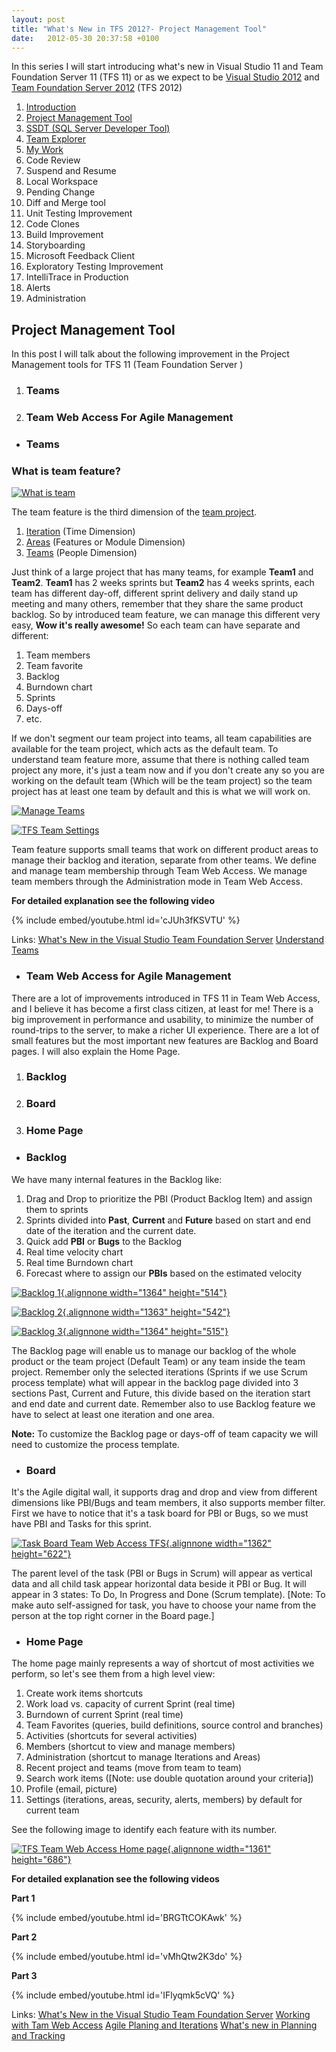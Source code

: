 ```yaml
---
layout: post
title: "What's New in TFS 2012?- Project Management Tool"
date:   2012-05-30 20:37:58 +0100
---
```


In this series I will start introducing what's new in Visual Studio 11
and Team Foundation Server 11 (TFS 11) or as we expect to be [Visual Studio 2012](http://www.microsoft.com/visualstudio/11/en-us "Visual Studio 2012") and [Team
Foundation Server
2012](http://msdn.microsoft.com/en-us/library/fda2bad5%28v=vs.110%29 "Application Lifecycle Management with Visual Studio and Team Foundation Server") (TFS
2012)

1.  [Introduction](https://mohamedradwan.com/posts/whats-new-in-tfs-11-introduction/ "Introduction")
2.  [Project Management Tool](https://mohamedradwan.com/posts/whats-new-in-tfs-2012-management-tool/ "TFS Management Tool")
3.  [SSDT (SQL Server Developer Tool)](https://mohamedradwan.com/2012/08/02/whats-new-in-tfs-2012-ssdt-sql-server-developer-tool/ "SSDT (SQL Server Developer Tool)")
4.  [Team Explorer](https://mohamedradwan.com/posts/whats-new-in-tfs-2012-team-explorer/ "Team Explorer")
5.  [My Work](https://mohamedradwan.com/posts/whats-new-in-tfs-2012-my-work/ "My Work")
6.  Code Review
7.  Suspend and Resume
8.  Local Workspace
9.  Pending Change
10. Diff and Merge tool
11. Unit Testing Improvement
12. Code Clones
13. Build Improvement
14. Storyboarding
15. Microsoft Feedback Client
16. Exploratory Testing Improvement
17. IntelliTrace in Production
18. Alerts
19. Administration


## Project Management Tool

In this post I will talk about the following improvement in the Project
Management tools for TFS 11 (Team Foundation Server )

1.  ### Teams

2.  ### Team Web Access For Agile Management

-   ### Teams

### What is team feature?

[![What is team](/assets/images/2012/05/What-is-team.jpg)](/assets/images/2012/05/What-is-team.jpg)


The team feature is the third dimension of the [team
project](http://msdn.microsoft.com/en-us/magazine/gg983486.aspx "Visual Studio TFS Team Project and Collection Guidance").

1.  [Iteration](http://msdn.microsoft.com/en-us/library/hh500418(v=vs.110)#AddIterations "Add or Modify Team Iterations ")
    (Time Dimension)
2.  [Areas](http://msdn.microsoft.com/en-us/library/hh500418(v=vs.110)#AddArea "Add or Modify Team Areas ")
    (Features or Module Dimension)
3.  [Teams](http://msdn.microsoft.com/en-us/library/hh528603(v=vs.110) "Understanding Teams")
    (People Dimension)

Just think of a large project that has many teams, for example **Team1**
and **Team2**. **Team1** has 2 weeks sprints but **Team2** has 4 weeks
sprints, each team has different day-off, different sprint delivery and
daily stand up meeting and many others, remember that they share the
same product backlog. So by introduced team feature, we can manage this
different very easy, **Wow it's really awesome!** So each team can
have separate and different:

1.  Team members
2.  Team favorite
3.  Backlog
4.  Burndown chart
5.  Sprints
6.  Days-off
7.  etc.


If we don't segment our team project into teams, all team capabilities
are available for the team project, which acts as the default team. To
understand team feature more, assume that there is nothing called team
project any more, it's just a team now and if you don't create any so
you are working on the default team (Which will be the team project) so
the team project has at least one team by default and this is what we
will work on. 

[![Manage Teams](/assets/images/2012/05/Manage-Teams.png)](/assets/images/2012/05/Manage-Teams.png)

[![](https://public.sn2.livefilestore.com/y1poiVWIGXUukUqkzdeCJY4cHvSqN1_6z-mJc8_4KHHVjHCjtdPp6spPSJMHAWhSlkE5o9-DY1dGz234pM34ruTBw/Manage%20Teams.png?psid=1 "TFS Team Settings")](https://public.sn2.livefilestore.com/y1poiVWIGXUukUqkzdeCJY4cHvSqN1_6z-mJc8_4KHHVjHCjtdPp6spPSJMHAWhSlkE5o9-DY1dGz234pM34ruTBw/Manage%20Teams.png?psid=1)

Team feature supports small teams that work on different product areas
to manage their backlog and iteration, separate from other teams. We
define and manage team membership through Team Web Access. We manage
team members through the Administration mode in Team Web Access.

**For detailed explanation see the following video** 

{% include embed/youtube.html id='cJUh3fKSVTU' %}


Links: [What's New in the Visual Studio Team Foundation Server](http://blogs.msdn.com/b/visualstudioalm/archive/2011/09/20/visual-studio-team-foundation-server-11-developer-preview-what-s-new-for-team-foundation-server.aspx?ocid=soc-n-eg-elite--MRadwan "What's new in Team Foundation Server")
[Understand Teams](http://msdn.microsoft.com/en-us/library/hh528603%28v=vs.110%29.aspx "Understand Team")

-   ### Team Web Access for Agile Management

There are a lot of improvements introduced in TFS 11 in Team Web Access,
and I believe it has become a first class citizen, at least for me! There
is a big improvement in performance and usability, to minimize the number
of round-trips to the server, to make a richer UI experience. There are a
lot of small features but the most important new features are Backlog
and Board pages. I will also explain the Home Page.

1.  ### Backlog

2.  ### Board

3.  ### Home Page



-   ### Backlog

We have many internal features in the Backlog like:



1.  Drag and Drop to prioritize the PBI (Product Backlog Item) and
    assign them to sprints
2.  Sprints divided into **Past**, **Current** and **Future** based on
    start and end date of the iteration and the current date.
3.  Quick add **PBI** or **Bugs** to the Backlog
4.  Real time velocity chart
5.  Real time Burndown chart
6.  Forecast where to assign our **PBIs** based on the estimated
    velocity





[![](https://public.sn2.livefilestore.com/y1pKtlmmzarr39duGbhB7u2z54F9LXXIH1_Bwz3dzNcWU0C_cQ4g5JxNfdFMz9vymxgYVav1Q8nyYTGhBUOuZ8egw/Backlog1.png?psid=1 "Backlog 1"){.alignnone
width="1364"
height="514"}](https://public.sn2.livefilestore.com/y1pKtlmmzarr39duGbhB7u2z54F9LXXIH1_Bwz3dzNcWU0C_cQ4g5JxNfdFMz9vymxgYVav1Q8nyYTGhBUOuZ8egw/Backlog1.png?psid=1)



[![](https://public.sn2.livefilestore.com/y1pUi6WwmHQ7yJ_Jeye5A38bsaoSsnDGg2HCGdLj7E_eQ6HTDpVo2aHdTu1lcCiIUhCOkYkHr-rH28I-Wiamr-z6g/Backlog2.png?psid=1 "Backlog 2"){.alignnone
width="1363"
height="542"}](https://public.sn2.livefilestore.com/y1pUi6WwmHQ7yJ_Jeye5A38bsaoSsnDGg2HCGdLj7E_eQ6HTDpVo2aHdTu1lcCiIUhCOkYkHr-rH28I-Wiamr-z6g/Backlog2.png?psid=1)

[![](https://public.sn2.livefilestore.com/y1pJapIsEjRGu7LRzbfTBnqVLnKPRCo7iK853NDipT7SfiVaCFTCOPzQjN9AMpOp2y2CA8e94f7PBJ8tzsWIjDCrg/Backlog3.png?psid=1 "Backlog 3"){.alignnone
width="1364"
height="515"}](https://public.sn2.livefilestore.com/y1pJapIsEjRGu7LRzbfTBnqVLnKPRCo7iK853NDipT7SfiVaCFTCOPzQjN9AMpOp2y2CA8e94f7PBJ8tzsWIjDCrg/Backlog3.png?psid=1)

The Backlog page will enable us to manage our backlog of the whole
product or the team project (Default Team) or any team inside the team
project. Remember only the selected iterations (Sprints if we use Scrum
process template) what will appear in the backlog page divided into 3
sections Past, Current and Future, this divide based on the iteration
start and end date and current date. Remember also to use Backlog feature
we have to select at least one iteration and one area. 

**Note:** To customize the Backlog page or days-off of team capacity we will need to
customize the process template.

-   ### Board

It's the Agile digital wall, it supports drag and drop and view from
different dimensions like PBI/Bugs and team members, it also supports
member filter. First we have to notice that it's a task board for PBI or
Bugs, so we must have PBI and Tasks for this sprint.


[![](https://public.sn2.livefilestore.com/y1pVCDvXX6NQv2Wz4OUYrn1ItbrRJDjttM1zqqClAWTgjk912qmUo6DVJ329kR0U28GCEOOzmB4BYqWMDgzoCsYzA/TaskBoard.png?psid=1 "Task Board Team Web Access TFS"){.alignnone
width="1362"
height="622"}](https://public.sn2.livefilestore.com/y1pVCDvXX6NQv2Wz4OUYrn1ItbrRJDjttM1zqqClAWTgjk912qmUo6DVJ329kR0U28GCEOOzmB4BYqWMDgzoCsYzA/TaskBoard.png?psid=1)

The parent level of the task (PBI or Bugs in Scrum) will appear as
vertical data and all child task appear horizontal data beside it PBI or
Bug. It will appear in 3 states: To Do, In Progress and Done (Scrum
template). [Note: To make auto self-assigned for task, you have to choose
your name from the person at the top right corner in the Board
page.]
-   ### Home Page

The home page mainly represents a way of shortcut of most activities
we perform, so let's see them from a high level view:

1.  Create work items shortcuts
2.  Work load vs. capacity of current Sprint (real time)
3.  Burndown of current Sprint (real time)
4.  Team Favorites (queries, build definitions, source control and
    branches)
5.  Activities (shortcuts for several activities)
6.  Members (shortcut to view and manage members)
7.  Administration (shortcut to manage Iterations and Areas)
8.  Recent project and teams (move from team to team)
9.  Search work items ([Note: use double quotation around your
    criteria])
10. Profile (email, picture)
11. Settings (iterations, areas, security, alerts, members) by default
    for current team

See the following image to identify each feature with its number.


[![](https://public.sn2.livefilestore.com/y1pQDGQDhHgjeR8g7dH8hsZI9I9y5wPWmd-_k6aifFdnfOFav-eJqWhvR6lEdIG4y4MutbrJVlDhuSvidxRKhhHAA/TFS%20Team%20Web%20Access%20Home%20Page.png?psid=1 "TFS Team Web Access Home page"){.alignnone
width="1361"
height="686"}](https://public.sn2.livefilestore.com/y1pQDGQDhHgjeR8g7dH8hsZI9I9y5wPWmd-_k6aifFdnfOFav-eJqWhvR6lEdIG4y4MutbrJVlDhuSvidxRKhhHAA/TFS%20Team%20Web%20Access%20Home%20Page.png?psid=1)

**For detailed explanation see the following videos**

**Part 1**

{% include embed/youtube.html id='BRGTtCOKAwk' %}

**Part 2**

{% include embed/youtube.html id='vMhQtw2K3do' %}

**Part 3** 

{% include embed/youtube.html id='IFlyqmk5cVQ' %}

Links: [What's New in the Visual Studio Team Foundation Server](http://blogs.msdn.com/b/visualstudioalm/archive/2011/09/20/visual-studio-team-foundation-server-11-developer-preview-what-s-new-for-team-foundation-server.aspx?ocid=soc-n-eg-elite--MRadwan "What's new in Team Foundation Server")
[Working with Tam Web Access](http://msdn.microsoft.com/en-us/library/ee523998%28v=vs.110%29 "Working with Team Web Access")
[Agile Planing and Iterations](http://msdn.microsoft.com/en-us/library/hh500404%28v=vs.110%29 "Agile Planning and Iterations")
[What's new in Planning and Tracking](http://msdn.microsoft.com/en-us/library/hh913786%28v=vs.110%29#overview "What's New in Planning and Tracking")
